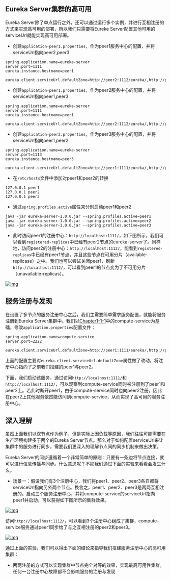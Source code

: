## Eureka Server集群的高可用

Eureka Server除了单点运行之外，还可以通过运行多个实例，并进行互相注册的方式来实现高可用的部署，所以我们只需要将Eureke Server配置其他可用的serviceUrl就能实现高可用部署。

- 创建`application-peer1.properties`，作为peer1服务中心的配置，并将serviceUrl指向peer2,peer3

```
spring.application.name=eureka-server
server.port=1111
eureka.instance.hostname=peer1

eureka.client.serviceUrl.defaultZone=http://peer2:1112/eureka/,http://peer1:1113/eureka/

```
- 创建`application-peer1.properties`，作为peer2服务中心的配置，并将serviceUrl指向peer1,peer3

```
spring.application.name=eureka-server
server.port=1111
eureka.instance.hostname=peer1

eureka.client.serviceUrl.defaultZone=http://peer2:1112/eureka/,http://peer1:1113/eureka/

```

- 创建`application-peer2.properties`，作为peer3服务中心的配置，并将serviceUrl指向peer1,peer2

```
spring.application.name=eureka-server
server.port=1113
eureka.instance.hostname=peer3

eureka.client.serviceUrl.defaultZone=http://peer1:1111/eureka/,http://peer1:1112/eureka/

```

- 在`/etc/hosts`文件中添加对peer1和peer2的转换

```
127.0.0.1 peer1
127.0.0.1 peer2
127.0.0.1 peer3

```

- 通过`spring.profiles.active`属性来分别启动peer1和peer2

```
java -jar eureka-server-1.0.0.jar --spring.profiles.active=peer1
java -jar eureka-server-1.0.0.jar --spring.profiles.active=peer2
java -jar eureka-server-1.0.0.jar --spring.profiles.active=peer3

```

- 此时访问peer1的注册中心：`http://localhost:1111/`，如下图所示，我们可以看到`registered-replicas`中已经有peer2节点的eureka-server了。同样地，访问peer2的注册中心：`http://localhost:1112/`，能看到`registered-replicas`中已经有peer1节点，并且这些节点在可用分片（available-replicase）之中。我们也可以尝试关闭peer1，刷新`http://localhost:1112/`，可以看到peer1的节点变为了不可用分片（unavailable-replicas）。

[![img](http://blog.didispace.com/content/images/2016/09/QQ--20160906132517.png)](http://blog.didispace.com/content/images/2016/09/QQ--20160906132517.png)

## 服务注册与发现

在设置了多节点的服务注册中心之后，我们主需要简单需求服务配置，就能将服务注册到Eureka Server集群中。我们以[Chapter1-1-1](https://github.com/dyc87112/SpringCloud-Learning/tree/master/1-Brixton%E7%89%88%E6%95%99%E7%A8%8B%E7%A4%BA%E4%BE%8B/Chapter1-1-1)中的compute-service为基础，修改`application.properties`配置文件：

```
spring.application.name=compute-service
server.port=2222

eureka.client.serviceUrl.defaultZone=http://peer1:1111/eureka/,http://peer2:1112/eureka/

```

上面的配置主要对`eureka.client.serviceUrl.defaultZone`属性做了改动，将注册中心指向了之前我们搭建的peer1与peer2。

下面，我们启动该服务，通过访问`http://localhost:1111/`和`http://localhost:1112/`，可以观察到compute-service同时被注册到了peer1和peer2上。若此时断开peer1，由于compute-service同时也向peer2注册，因此在peer2上其他服务依然能访问到compute-service，从而实现了高可用的服务注册中心。

## 深入理解

虽然上面我们以双节点作为例子，但是实际上因负载等原因，我们往往可能需要在生产环境构建多于两个的Eureka Server节点。那么对于如何配置serviceUrl来让集群中的服务进行同步，需要我们更深入的理解节点间的同步机制来做出决策。

Eureka Server的同步遵循着一个非常简单的原则：只要有一条边将节点连接，就可以进行信息传播与同步。什么意思呢？不妨我们通过下面的实验来看看会发生什么。

- 场景一：假设我们有3个注册中心，我们将peer1、peer2、peer3各自都将serviceUrl指向另外两个节点。换言之，peer1、peer2、peer3是两两互相注册的。启动三个服务注册中心，并将compute-service的serviceUrl指向peer1并启动，可以获得如下图所示的集群效果。

[![img](http://blog.didispace.com/content/images/2016/09/s1.png)](http://blog.didispace.com/content/images/2016/09/s1.png)

访问`http://localhost:1112/`，可以看到3个注册中心组成了集群，compute-service服务通过peer1同步给了与之互相注册的peer2和peer3。

[![img](http://blog.didispace.com/content/images/2016/09/QQ--20160906171357.png)](http://blog.didispace.com/content/images/2016/09/QQ--20160906171357.png)

通过上面的实验，我们可以得出下面的结论来指导我们搭建服务注册中心的高可用集群：

- 两两注册的方式可以实现集群中节点完全对等的效果，实现最高可用性集群，任何一台注册中心故障都不会影响服务的注册与发现
